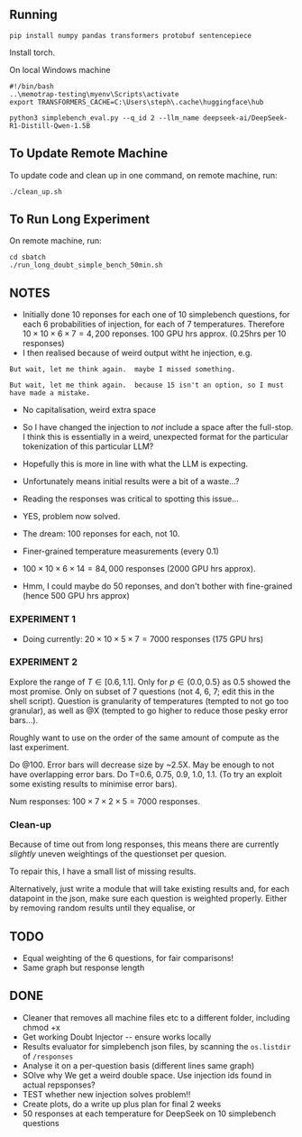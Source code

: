 ## Running
```
pip install numpy pandas transformers protobuf sentencepiece
```

Install torch.


On local Windows machine
```
#!/bin/bash
..\memotrap-testing\myenv\Scripts\activate
export TRANSFORMERS_CACHE=C:\Users\steph\.cache\huggingface\hub

python3 simplebench_eval.py --q_id 2 --llm_name deepseek-ai/DeepSeek-R1-Distill-Qwen-1.5B
```

## To Update Remote Machine
To update code and clean up in one command, on remote machine, run:
```
./clean_up.sh
```

## To Run Long Experiment
On remote machine, run:
```
cd sbatch
./run_long_doubt_simple_bench_50min.sh
```

## NOTES
- Initially done 10 reponses for each one of 10 simplebench questions, for each 6 probabilities of injection, for each of 7 temperatures. Therefore $10\times10\times6\times7=4,200$ reponses. 100 GPU hrs approx. (0.25hrs per 10 responses)
- I then realised because of weird output witht he injection, e.g.
```
But wait, let me think again.  maybe I missed something.

But wait, let me think again.  because 15 isn't an option, so I must have made a mistake.
```
- No capitalisation, weird extra space
- So I have changed the injection to *not* include a space after the full-stop. I think this is essentially in a weird, unexpected format for the particular tokenization of this particular LLM?
- Hopefully this is more in line with what the LLM is expecting.
- Unfortunately means initial results were a bit of a waste...?
- Reading the responses was critical to spotting this issue...
- YES, problem now solved.


- The dream: 100 reponses for each, not 10.
- Finer-grained temperature measurements (every 0.1)
- $100\times10\times6\times14=84,000$ responses (2000 GPU hrs approx).
- Hmm, I could maybe do 50 reponses, and don't bother with fine-grained (hence 500 GPU hrs approx)

### EXPERIMENT 1
- Doing currently: $20\times10\times5\times7=7000$ responses (175 GPU hrs)

### EXPERIMENT 2
Explore the range of $T\in[0.6, 1.1]$. Only for $p\in\{0.0, 0.5\}$ as 0.5 showed the most promise. Only on subset of 7 questions (not 4, 6, 7; edit this in the shell script). Question is granularity of temperatures (tempted to not go too granular), as well as @X (tempted to go higher to reduce those pesky error bars...).

Roughly want to use on the order of the same amount of compute as the last experiment.

Do @100. Error bars will decrease size by ~2.5X. May be enough to not have overlapping error bars. Do T=0.6, 0.75, 0.9, 1.0, 1.1. (To try an exploit some existing results to minimise error bars).

Num responses: $100\times7\times2\times5=7000$ responses.

### Clean-up
Because of time out from long responses, this means there are currently *slightly* uneven weightings of the questionset per quesion.

To repair this, I have a small list of missing results.

Alternatively, just write a module that will take existing results and, for each datapoint in the json, make sure each question is weighted properly. Either by removing random results until they equalise, or 


## TODO
- Equal weighting of the 6 questions, for fair comparisons!
- Same graph but response length

## DONE
- Cleaner that removes all machine files etc to a different folder, including chmod +x
- Get working Doubt Injector -- ensure works locally
- Results evaluator for simplebench json files, by scanning the `os.listdir` of `/responses`
- Analyse it on a per-question basis (different lines same graph)
- SOlve why We get a weird double space. Use injection ids found in actual repsponses?
- TEST whether new injection solves problem!!
- Create plots, do a write up plus plan for final 2 weeks
- 50 responses at each temperature for DeepSeek on 10 simplebench questions
